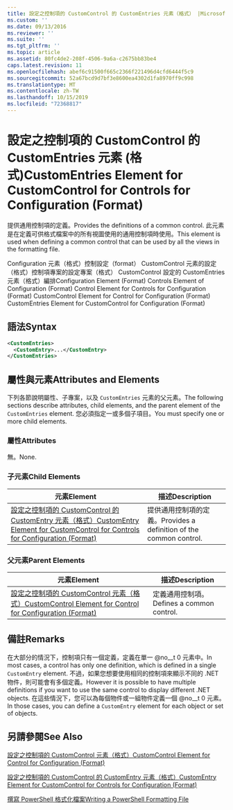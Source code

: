 ```yaml
---
title: 設定之控制項的 CustomControl 的 CustomEntries 元素（格式） |Microsoft Docs
ms.custom: ''
ms.date: 09/13/2016
ms.reviewer: ''
ms.suite: ''
ms.tgt_pltfrm: ''
ms.topic: article
ms.assetid: 80fc4de2-208f-4506-9a6a-c2675bb83be4
caps.latest.revision: 11
ms.openlocfilehash: abef6c91500f665c2366f221496d4cfd6444f5c9
ms.sourcegitcommit: 52a67bcd9d7bf3e8600ea4302d1fa8970ff9c998
ms.translationtype: MT
ms.contentlocale: zh-TW
ms.lasthandoff: 10/15/2019
ms.locfileid: "72368817"
---
```

# <a name="customentries-element-for-customcontrol-for-controls-for-configuration-format"></a><span data-ttu-id="d7d23-102">設定之控制項的 CustomControl 的 CustomEntries 元素 (格式)</span><span class="sxs-lookup"><span data-stu-id="d7d23-102">CustomEntries Element for CustomControl for Controls for Configuration (Format)</span></span>

<span data-ttu-id="d7d23-103">提供通用控制項的定義。</span><span class="sxs-lookup"><span data-stu-id="d7d23-103">Provides the definitions of a common control.</span></span> <span data-ttu-id="d7d23-104">此元素是在定義可供格式檔案中的所有視圖使用的通用控制項時使用。</span><span class="sxs-lookup"><span data-stu-id="d7d23-104">This element is used when defining a common control that can be used by all the views in the formatting file.</span></span>

<span data-ttu-id="d7d23-105">Configuration 元素（格式）控制設定（format） CustomControl 元素的設定（格式）控制項專案的設定專案（格式） CustomControl 設定的 CustomEntries 元素（格式）編排</span><span class="sxs-lookup"><span data-stu-id="d7d23-105">Configuration Element (Format) Controls Element of Configuration (Format) Control Element for Controls for Configuration (Format) CustomControl Element for Control for Configuration (Format) CustomEntries Element for CustomControl for Configuration (Format)</span></span>

## <a name="syntax"></a><span data-ttu-id="d7d23-106">語法</span><span class="sxs-lookup"><span data-stu-id="d7d23-106">Syntax</span></span>

```xml
<CustomEntries>
  <CustomEntry>...</CustomEntry>
</CustomEntries>

```

## <a name="attributes-and-elements"></a><span data-ttu-id="d7d23-107">屬性與元素</span><span class="sxs-lookup"><span data-stu-id="d7d23-107">Attributes and Elements</span></span>

<span data-ttu-id="d7d23-108">下列各節說明屬性、子專案，以及 `CustomEntries` 元素的父元素。</span><span class="sxs-lookup"><span data-stu-id="d7d23-108">The following sections describe attributes, child elements, and the parent element of the `CustomEntries` element.</span></span> <span data-ttu-id="d7d23-109">您必須指定一或多個子項目。</span><span class="sxs-lookup"><span data-stu-id="d7d23-109">You must specify one or more child elements.</span></span>

### <a name="attributes"></a><span data-ttu-id="d7d23-110">屬性</span><span class="sxs-lookup"><span data-stu-id="d7d23-110">Attributes</span></span>

<span data-ttu-id="d7d23-111">無。</span><span class="sxs-lookup"><span data-stu-id="d7d23-111">None.</span></span>

### <a name="child-elements"></a><span data-ttu-id="d7d23-112">子元素</span><span class="sxs-lookup"><span data-stu-id="d7d23-112">Child Elements</span></span>

|<span data-ttu-id="d7d23-113">元素</span><span class="sxs-lookup"><span data-stu-id="d7d23-113">Element</span></span>|<span data-ttu-id="d7d23-114">描述</span><span class="sxs-lookup"><span data-stu-id="d7d23-114">Description</span></span>|
|-------------|-----------------|
|[<span data-ttu-id="d7d23-115">設定之控制項的 CustomControl 的 CustomEntry 元素（格式）</span><span class="sxs-lookup"><span data-stu-id="d7d23-115">CustomEntry Element for CustomControl for Controls for Configuration (Format)</span></span>](./customentry-element-for-customcontrol-for-controls-for-configuration-format.md)|<span data-ttu-id="d7d23-116">提供通用控制項的定義。</span><span class="sxs-lookup"><span data-stu-id="d7d23-116">Provides a definition of the common control.</span></span>|

### <a name="parent-elements"></a><span data-ttu-id="d7d23-117">父元素</span><span class="sxs-lookup"><span data-stu-id="d7d23-117">Parent Elements</span></span>

|<span data-ttu-id="d7d23-118">元素</span><span class="sxs-lookup"><span data-stu-id="d7d23-118">Element</span></span>|<span data-ttu-id="d7d23-119">描述</span><span class="sxs-lookup"><span data-stu-id="d7d23-119">Description</span></span>|
|-------------|-----------------|
|[<span data-ttu-id="d7d23-120">設定之控制項的 CustomControl 元素（格式）</span><span class="sxs-lookup"><span data-stu-id="d7d23-120">CustomControl Element for Control for Configuration (Format)</span></span>](./customcontrol-element-for-control-for-controls-for-configuration-format.md)|<span data-ttu-id="d7d23-121">定義通用控制項。</span><span class="sxs-lookup"><span data-stu-id="d7d23-121">Defines a common control.</span></span>|

## <a name="remarks"></a><span data-ttu-id="d7d23-122">備註</span><span class="sxs-lookup"><span data-stu-id="d7d23-122">Remarks</span></span>

<span data-ttu-id="d7d23-123">在大部分的情況下，控制項只有一個定義，定義在單一 @no__t 0 元素中。</span><span class="sxs-lookup"><span data-stu-id="d7d23-123">In most cases, a control has only one definition, which is defined in a single `CustomEntry` element.</span></span> <span data-ttu-id="d7d23-124">不過，如果您想要使用相同的控制項來顯示不同的 .NET 物件，則可能會有多個定義。</span><span class="sxs-lookup"><span data-stu-id="d7d23-124">However it is possible to have multiple definitions if you want to use the same control to display different .NET objects.</span></span> <span data-ttu-id="d7d23-125">在這些情況下，您可以為每個物件或一組物件定義一個 @no__t 0 元素。</span><span class="sxs-lookup"><span data-stu-id="d7d23-125">In those cases, you can define a `CustomEntry` element for each object or set of objects.</span></span>

## <a name="see-also"></a><span data-ttu-id="d7d23-126">另請參閱</span><span class="sxs-lookup"><span data-stu-id="d7d23-126">See Also</span></span>

[<span data-ttu-id="d7d23-127">設定之控制項的 CustomControl 元素（格式）</span><span class="sxs-lookup"><span data-stu-id="d7d23-127">CustomControl Element for Control for Configuration (Format)</span></span>](./customcontrol-element-for-control-for-controls-for-configuration-format.md)

[<span data-ttu-id="d7d23-128">設定之控制項的 CustomControl 的 CustomEntry 元素（格式）</span><span class="sxs-lookup"><span data-stu-id="d7d23-128">CustomEntry Element for CustomControl for Controls for Configuration (Format)</span></span>](./customentry-element-for-customcontrol-for-controls-for-configuration-format.md)

[<span data-ttu-id="d7d23-129">撰寫 PowerShell 格式化檔案</span><span class="sxs-lookup"><span data-stu-id="d7d23-129">Writing a PowerShell Formatting File</span></span>](./writing-a-powershell-formatting-file.md)
